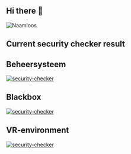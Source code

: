 ## Hi there 👋
![Naamloos](https://github.com/Virtual-Vitality-Project/.github/assets/83577933/ce9c45be-36e9-4e34-8ce2-d46bb59b18ac)

## Current security checker result
<h2>Beheersysteem</h2>

[![security-checker](https://github.com/Virtual-Vitality-Project/Beheersysteem/actions/workflows/main.yml/badge.svg)](https://github.com/Virtual-Vitality-Project/Beheersysteem/actions/workflows/main.yml)

<h2>Blackbox</h2>

[![security-checker](https://github.com/Virtual-Vitality-Project/BlackBox/actions/workflows/main.yml/badge.svg)](https://github.com/Virtual-Vitality-Project/BlackBox/actions/workflows/main.yml)

<h2>VR-environment</h2>

[![security-checker](https://github.com/Virtual-Vitality-Project/VR-Environment/actions/workflows/main.yml/badge.svg)](https://github.com/Virtual-Vitality-Project/VR-Environment/actions/workflows/main.yml)
